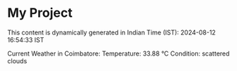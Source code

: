 # My Project

This content is dynamically generated in Indian Time (IST): 2024-08-12 16:54:33 IST


Current Weather in Coimbatore:
Temperature: 33.88 °C
Condition: scattered clouds
